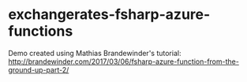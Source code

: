# exchangerates-fsharp-azure-functions

Demo created using Mathias Brandewinder's tutorial: http://brandewinder.com/2017/03/06/fsharp-azure-function-from-the-ground-up-part-2/
